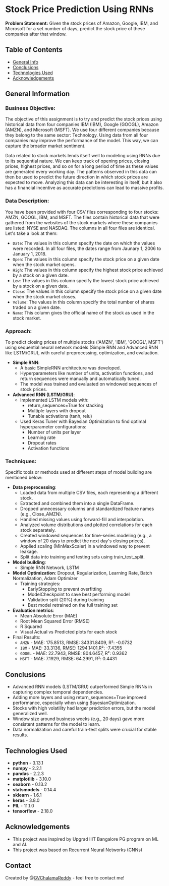 # Stock Price Prediction Using RNNs
**Problem Statement:** Given the stock prices of Amazon, Google, IBM, and Microsoft for a set number of days, predict the stock price of these companies after that window.

## Table of Contents
* [General Info](#general-information)
* [Conclusions](#conclusions)
* [Technologies Used](#technologies-used)
* [Acknowledgements](#acknowledgements)

<!-- You can include any other section that is pertinent to your problem -->

## General Information
  ### Business Objective: 
  The objective of this assignment is to try and predict the stock prices using historical data from four companies IBM (IBM), Google (GOOGL), Amazon (AMZN), and Microsoft (MSFT).
  We use four different companies because they belong to the same sector: Technology. Using data from all four companies may improve the performance of the model. This way, we can capture the broader market sentiment.

  Data related to stock markets lends itself well to modeling using RNNs due to its sequential nature. We can keep track of opening prices, closing prices, highest prices, and so on for a long period of time as these values are generated every working day. The patterns observed in this data can then be used to predict the future direction in which stock prices are expected to move. Analyzing this data can be interesting in itself, but it also has a financial incentive as accurate predictions can lead to massive profits.

  ### Data Description:
  You have been provided with four CSV files corresponding to four stocks: AMZN, GOOGL, IBM, and MSFT. The files contain historical data that were gathered from the websites of the stock markets where these companies are listed: NYSE and NASDAQ. The columns in all four files are identical. Let's take a look at them:
    
  - `Date`: The values in this column specify the date on which the values were recorded. In all four files, the dates range from Jaunary 1, 2006 to January 1, 2018.
  - `Open`: The values in this column specify the stock price on a given date when the stock market opens.
  - `High`: The values in this column specify the highest stock price achieved by a stock on a given date.
  - `Low`: The values in this column specify the lowest stock price achieved by a stock on a given date.
  - `Close`: The values in this column specify the stock price on a given date when the stock market closes.
  - `Volume`: The values in this column specify the total number of shares traded on a given date.
  - `Name`: This column gives the official name of the stock as used in the stock market.

  ### Approach:
  To predict closing prices of multiple stocks ('AMZN', 'IBM', 'GOOGL', MSFT') using sequential neural network models (Simple RNN and Advanced RNN like LSTM/GRU), with careful preprocessing, optimization, and evaluation.
  - **Simple RNN**:
    - A basic SimpleRNN architecture was developed.
    - Hyperparameters like number of units, activation functions, and return sequences were manually and automatically tuned.
    - The model was trained and evaluated on windowed sequences of stock prices.
  - **Advanced RNN (LSTM/GRU)**:
    - Implemented LSTM models with:
      - return_sequences=True for stacking
      - Multiple layers with dropout
      - Tunable activations (tanh, relu)
    - Used Keras Tuner with Bayesian Optimization to find optimal hyperparameter configurations:
      - Number of units per layer
      - Learning rate
      - Dropout rates
      - Activation functions

 ### Techniques:
 Specific tools or methods used at different steps of model building are mentioned below: 
 -	**Data preprocessing**:
    - Loaded data from multiple CSV files, each representing a different stock.
    - Extracted and combined them into a single DataFrame.
    - Dropped unnecessary columns and standardized feature names (e.g., Close_AMZN).
    - Handled missing values using forward-fill and interpolation.
    - Analyzed volume distributions and plotted correlations for each stock separately.
    - Created windowed sequences for time-series modeling (e.g., a window of 20 days to predict the next day's closing prices).
    - Applied scaling (MinMaxScaler) in a windowed way to prevent leakage.
    - Split data into training and testing sets using train_test_split.
 -	**Model building**:
    - Simple RNN Network, LSTM
 -	**Model Optimization**: Dropout, Regularization, Learning Rate, Batch Normalization, Adam Optimizer
      - Training strategies:
        - EarlyStopping to prevent overfitting
        - ModelCheckpoint to save best performing model
        - Validation split (20%) during training
        - Best model retrained on the full training set
 -	**Evaluation metrics**:
    - Mean Absolute Error (MAE)
    - Root Mean Squared Error (RMSE)
    - R Squared
    - Visual Actual vs Predicted plots for each stock
 - Final Results:
   - `AMZN` - MAE: 175.8513, RMSE: 34331.8409, R²: -0.0732
   - `IBM` - MAE: 33.3136, RMSE: 1294.1401,R²: -7.4355
   - `GOOGL` - MAE: 22.7943, RMSE: 804.6457, R²: 0.9362
   - `MSFT` - MAE: 7.1929, RMSE: 64.2991, R²: 0.4431

## Conclusions
- Advanced RNN models (LSTM/GRU) outperformed Simple RNNs in capturing complex temporal dependencies.
- Adding more layers and using return_sequences=True improved performance, especially when using BayesianOptimization.
- Stocks with high volatility had larger prediction errors, but the model generalized well.
- Window size around business weeks (e.g., 20 days) gave more consistent patterns for the model to learn.
- Data normalization and careful train-test splits were crucial for stable results.

## Technologies Used
- **python** - 3.13.1
- **numpy** - 2.2.1
- **pandas** - 2.2.3
- **matplotlib** - 3.10.0
- **seaborn** - 0.13.2
- **statsmodels** - 0.14.4
- **sklearn** - 1.6.1
- **keras** - 3.8.0
- **PIL** - 11.1.0
- **tensorflow** - 2.18.0

## Acknowledgements

- This project was inspired by Upgrad IIIT Bangalore PG program on ML and AI.
- This project was based on Recurrent Neural Networks (CNNs)


## Contact
Created by @[GVChalamaReddy](https://github.com/GVChalamaReddy) - feel free to contact me!
